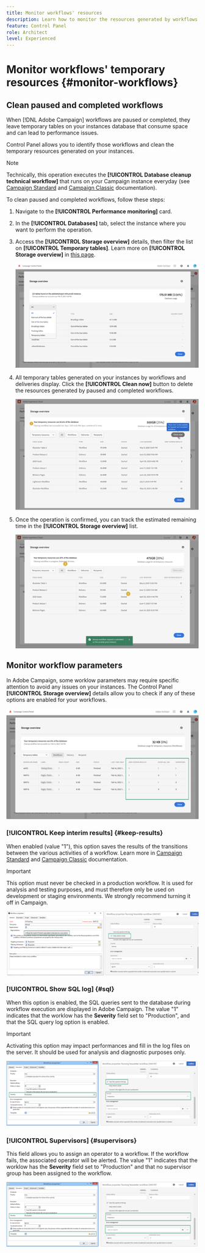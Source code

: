 ```yaml
---
title: Monitor workflows' resources
description: Learn how to monitor the resources generated by workflows on your instances
feature: Control Panel
role: Architect
level: Experienced
---
```

# Monitor workflows' temporary resources {#monitor-workflows}

## Clean paused and completed workflows

When [!DNL Adobe Campaign] workflows are paused or completed, they leave temporary tables on your instances database that consume space and can lead to performance issues.

Control Panel allows you to identify those workflows and clean the temporary resources generated on your instances.

>[!NOTE]
>
>Technically, this operation executes the **[!UICONTROL Database cleanup technical workflow]** that runs on your Campaign instance everyday (see [Campaign Standard](https://experienceleague.adobe.com/docs/campaign-standard/using/administrating/application-settings/technical-workflows.html#list-of-technical-workflows) and [Campaign Classic](https://experienceleague.adobe.com/docs/campaign-classic/using/monitoring-campaign-classic/data-processing/database-cleanup-workflow.html) documentation). 

To clean paused and completed workflows, follow these steps:

1. Navigate to the **[!UICONTROL Performance monitoring]** card.

1. In the **[!UICONTROL Databases]** tab, select the instance where you want to perform the operation.

1. Access the **[!UICONTROL Storage overview]** details, then filter the list on **[!UICONTROL Temporary tables]**. Learn more on **[!UICONTROL Storage overview]** in [this page](database-storage-overview.md).

    ![](assets/wkf-monitoring-filter.png)

1. All temporary tables generated on your instances by workflows and deliveries display. Click the **[!UICONTROL Clean now]** button to delete the resources generated by paused and completed workflows.

    ![](assets/wkf-monitoring-clean.png)

1. Once the operation is confirmed, you can track the estimated remaining time in the **[!UICONTROL Storage overview]** list.

    ![](assets/wkf-monitoring-in-progress.png)

## Monitor workflow parameters 

In Adobe Campaign, some worklow parameters may require specific attention to avoid any issues on your instances. The Control Panel **[!UICONTROL Storage overview]** details allow you to check if any of these options are enabled for your workflows.

![](assets/wkf-monitoring-parameters.png)

### **[!UICONTROL Keep interim results]** {#keep-results}

When enabled (value "1"), this option saves the results of the transitions between the various activities of a workflow. Learn more in [Campaign Standard](https://experienceleague.adobe.com/docs/campaign-standard/using/managing-processes-and-data/executing-a-workflow/managing-execution-options.html) and [Campaign Classic](https://experienceleague.adobe.com/docs/campaign-classic/using/automating-with-workflows/introduction/workflow-best-practices.html#logs) documentation.

>[!IMPORTANT]
>
>This option must never be checked in a production workflow. It is used for analysis and testing purposes, and must therefore only be used on development or staging environments. We strongly recommend turning it off in Campaign.

![](assets/wkf-monitoring-keep.png)

### **[!UICONTROL Show SQL log]** {#sql}

When this option is enabled, the SQL queries sent to the database during workflow execution are displayed in Adobe Campaign. The value "1" indicates that the worklow has the **Severity** field set to "Production", and that the SQL query log option is enabled. 

>[!IMPORTANT]
>
>Activating this option may impact performances and fill in the log files on the server. It should be used for analysis and diagnostic purposes only.

![](assets/wkf-monitoring-sql.png)

### **[!UICONTROL Supervisors]** {#supervisors}

This field allows you to assign an operator to a workflow. If the workflow fails, the associated operator will be alerted. The value "1" indicates that the worklow has the **Severity** field set to "Production" and that no supervisor group has been assigned to the workflow.

![](assets/wkf-monitoring-supervisors.png)
